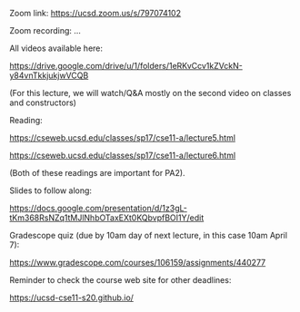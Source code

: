 Zoom link: https://ucsd.zoom.us/s/797074102

Zoom recording: ...

All videos available here:

https://drive.google.com/drive/u/1/folders/1eRKvCcv1kZVckN-y84vnTkkjukjwVCQB

(For this lecture, we will watch/Q&A mostly on the second video on
classes and constructors)

Reading:

https://cseweb.ucsd.edu/classes/sp17/cse11-a/lecture5.html

https://cseweb.ucsd.edu/classes/sp17/cse11-a/lecture6.html

(Both of these readings are important for PA2).

Slides to follow along:

https://docs.google.com/presentation/d/1z3gL-tKm368RsNZq1tMJlNhbOTaxEXt0KQbvpfBOI1Y/edit

Gradescope quiz (due by 10am day of next lecture, in this case 10am April 7):

https://www.gradescope.com/courses/106159/assignments/440277

Reminder to check the course web site for other deadlines:

https://ucsd-cse11-s20.github.io/



